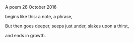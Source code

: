 A poem
28 October 2016

begins like this:
a note, a phrase,

But then goes deeper,
seeps just under,
slakes upon a thirst,

and ends in growth.